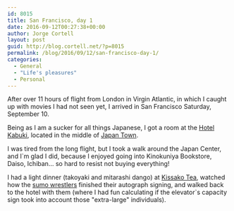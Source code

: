 ```yaml
---
id: 8015
title: San Francisco, day 1
date: 2016-09-12T00:27:38+00:00
author: Jorge Cortell
layout: post
guid: http://blog.cortell.net/?p=8015
permalink: /blog/2016/09/12/san-francisco-day-1/
categories:
  - General
  - "Life's pleasures"
  - Personal
---
```

After over 11 hours of flight from London in Virgin Atlantic, in which I caught up with movies I had not seen yet, I arrived in San Francisco Saturday, September 10.

Being as I am a sucker for all things Japanese, I got a room at the [Hotel Kabuki](http://www.jdvhotels.com/hotels/california/san-francisco-hotels/hotel-kabuki/), located in the middle of [Japan Town](http://sfjapantown.org/).

I was tired from the long flight, but I took a walk around the Japan Center, and I`m glad I did, because I enjoyed going into Kinokuniya Bookstore, Daiso, Ichiban... so hard to resist not buying everything!

I had a light dinner (takoyaki and mitarashi dango) at [Kissako Tea](http://sfkissako.com/Buy_Ippodo_Teas.html), watched how the [sumo wrestlers](http://sfjapantown.org/events/sumo-champions-exhibition/) finished their autograph signing, and walked back to the hotel with them (where I had fun calculating if the elevator`s capacity sign took into account those "extra-large" individuals).